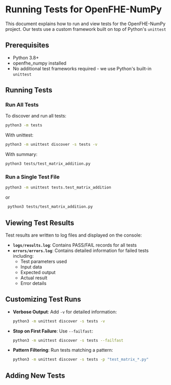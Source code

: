 # Running Tests for OpenFHE-NumPy

This document explains how to run and view tests for the OpenFHE-NumPy project.
Our tests use a custom framework built on top of Python's `unittest`

## Prerequisites

* Python 3.8+
* openfhe_numpy installed
* No additional test frameworks required - we use Python's built-in `unittest`

## Running Tests

### Run All Tests

To discover and run all tests:

```bash
python3 -m tests
```

With unittest:

```bash
python3 -m unittest discover -s tests -v
```

With summary:
```bash
python3 tests/test_matrix_addition.py
```
### Run a Single Test File

```bash
python3 -m unittest tests.test_matrix_addition
```
or
```bash
 python3 tests/test_matrix_addition.py
```


## Viewing Test Results

Test results are written to log files and displayed on the console:

* **`logs/results.log`**: Contains PASS/FAIL records for all tests
* **`errors/errors.log`**: Contains detailed information for failed tests including:
  - Test parameters used
  - Input data
  - Expected output
  - Actual result
  - Error details

## Customizing Test Runs

* **Verbose Output**: Add `-v` for detailed information:
  ```bash
  python3 -m unittest discover -s tests -v
  ```

* **Stop on First Failure**: Use `--failfast`:
  ```bash
  python3 -m unittest discover -s tests --failfast
  ```

* **Pattern Filtering**: Run tests matching a pattern:
  ```bash
  python3 -m unittest discover -s tests -p "test_matrix_*.py"
  ```

## Adding New Tests
